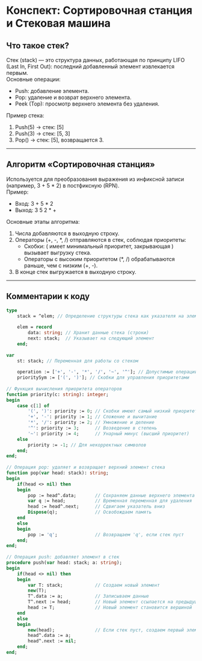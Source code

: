 # Конспект: Сортировочная станция и Стековая машина 
 
## Что такое стек? 
Стек (stack) — это структура данных, работающая по принципу LIFO (Last In, First Out): последний добавленный элемент извлекается первым.   
Основные операции: 
- Push: добавление элемента. 
- Pop: удаление и возврат верхнего элемента. 
- Peek (Top): просмотр верхнего элемента без удаления. 
 
Пример стека: 
1. Push(5) → стек: [5] 
2. Push(3) → стек: [5, 3] 
3. Pop() → стек: [5], возвращается 3. 
 
--- 
 
## Алгоритм «Сортировочная станция» 
Используется для преобразования выражения из инфиксной записи (например, 3 + 5 * 2) в постфиксную (RPN).   
Пример: 
- Вход: 3 + 5 * 2 
- Выход: 3 5 2 * + 
 
Основные этапы алгоритма: 
1. Числа добавляются в выходную строку. 
2. Операторы (+, -, *, /) отправляются в стек, соблюдая приоритеты: 
   - Скобки: ( имеет минимальный приоритет, закрывающая ) вызывает выгрузку стека. 
   - Операторы с высоким приоритетом (*, /) обрабатываются раньше, чем с низким (+, -). 
3. В конце стек выгружается в выходную строку. 
 
--- 
 
## Комментарии к коду 
 
```pascal 
type 
    stack = ^elem; // Определение структуры стека как указателя на элемент 
 
    elem = record 
        data: string; // Хранит данные стека (строки) 
        next: stack;  // Указывает на следующий элемент 
    end; 
 
var 
    st: stack; // Переменная для работы со стеком 
 
    operation := ['+', '-', '*', '/', '~', '^']; // Допустимые операции 
    prioritySym := ['(', ')']; // Скобки для управления приоритетами 
 
// Функция вычисления приоритета операторов 
function priority(c: string): integer; 
begin 
    case c[1] of 
        '(', ')': priority := 0; // Скобки имеют самый низкий приоритет 
        '+', '-': priority := 1; // Сложение и вычитание 
        '*', '/': priority := 2; // Умножение и деление 
        '^': priority := 3;      // Возведение в степень 
        '~': priority := 4;      // Унарный минус (высший приоритет) 
    else 
        priority := -1; // Для некорректных символов 
    end; 
end; 
 
// Операция pop: удаляет и возвращает верхний элемент стека 
function pop(var head: stack): string; 
begin 
    if(head <> nil) then 
    begin 
        pop := head^.data;       // Сохраняем данные верхнего элемента 
        var q := head;           // Временная переменная для удаления 
        head := head^.next;      // Сдвигаем указатель вниз 
        Dispose(q);              // Освобождаем память 
    end 
    else 
    begin 
        pop := 'q';              // Возвращаем 'q', если стек пуст 
    end; 
end; 
 
// Операция push: добавляет элемент в стек 
procedure push(var head: stack; a: string); 
begin 
    if(head <> nil) then 
    begin 
        var T: stack;            // Создаем новый элемент 
        new(T); 
        T^.data := a;            // Записываем данные 
        T^.next := head;         // Новый элемент ссылается на предыдущий 
        head := T;               // Новый элемент становится вершиной 
    end 
    else 
    begin 
        new(head);               // Если стек пуст, создаем первый элемент 
        head^.data := a; 
        head^.next := nil; 
    end; 
end;

```
